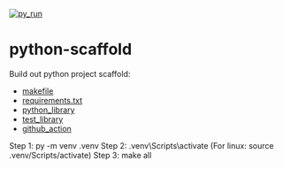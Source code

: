 [![py_run](https://github.com/Phatcm/python-scaffold/actions/workflows/main.yml/badge.svg)](https://github.com/Phatcm/python-scaffold/actions/workflows/main.yml)
# python-scaffold

Build out python project scaffold:
* [makefile](https://github.com/Phatcm/python-scaffold/blob/master/makefile)
* [requirements.txt](https://github.com/Phatcm/python-scaffold/blob/master/requirements.txt)
* [python_library](https://github.com/Phatcm/python-scaffold/tree/master/devopslib)
* [test_library](https://github.com/Phatcm/python-scaffold/blob/master/test_devopslib.py)
* [github_action](https://github.com/Phatcm/python-scaffold/blob/master/.github/workflows/main.yml)

Step 1: py -m venv .venv
Step 2: .venv\Scripts\activate (For linux: source .venv/Scripts/activate)
Step 3: make all
